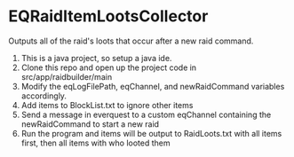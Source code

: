 # EQRaidItemLootsCollector
Outputs all of the raid's loots that occur after a new raid command.

1. This is a java project, so setup a java ide.
2. Clone this repo and open up the project code in src/app/raidbuilder/main
3. Modify the eqLogFilePath, eqChannel, and newRaidCommand variables accordingly.
4. Add items to BlockList.txt to ignore other items
5. Send a message in everquest to a custom eqChannel containing the newRaidCommand to start a new raid
6. Run the program and items will be output to RaidLoots.txt with all items first, then all items with who looted them
